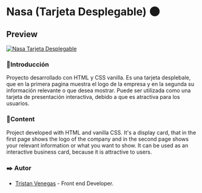 # Nasa (Tarjeta Desplegable) 🌑
## Preview
[![Nasa Tarjeta Desplegable](https://i.imgur.com/66yfXje.gif "Nasa Tarjeta Desplegable")](https://i.imgur.com/66yfXje.gif "Nasa Tarjeta Desplegable")

### 📄Introducción

Proyecto desarrollado con HTML y CSS vanilla.
Es una tarjeta desplebale, que en la primera pagina muestra el logo de la empresa y en la segunda su información relevante o que desea mostrar. Puede ser utilizada como una tarjeta de presentación interactiva, debido a que es atractiva para los usuarios.



### 📄Content

Project developed with HTML and vanilla CSS.
It's a display card, that in the first page shows the logo of the company and in the second page shows your relevant information or what you want to show. It can be used as an interactive business card, because it is attractive to users.

###  ✒️ Autor 
- [Tristan Venegas](http://https://github.com/TristanVenegas "Tristan Venegas") - Front end Developer.

